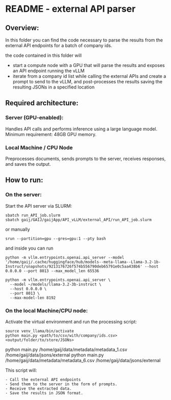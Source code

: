 # README - external API parser 


## Overview:

In this folder you can find the code necessary to parse the results from the external API endpoints for a batch of company ids.

the code contained in this folder will
- start a compute node with a GPU that will parse the results and exposes an API endpoint running the vLLM
- iterate from a company id list while calling the external APIs and create a prompt to send to the vLLM, and post-processes the results saving the resulting JSONs in a specified location

## Required architecture: 

### Server (GPU-enabled):

Handles API calls and performs inference using a large language model.
Minimum requirement: 48GB GPU memory.

### Local Machine / CPU Node

Preprocesses documents, sends prompts to the server, receives responses, and saves the output.

## How to run: 

### On the server: 

Start the API server via SLURM:
```
sbatch run_API_job.slurm
sbatch gaij/GAIJ/gaijApp/API_vLLM/external_API/run_API_job.slurm
```

or manually
```
srun --partition=gpu --gres=gpu:1 --pty bash
```
and inside you can run 
```
python -m vllm.entrypoints.openai.api_server --model '/home/gaij/.cache/huggingface/hub/models--meta-llama--Llama-3.2-1b-Instruct/snapshots/9213176726f574b556790deb65791e0c5aa438b6' --host 0.0.0.0 --port 8013 --max_model_len 65536

python -m vllm.entrypoints.openai.api_server \
  --model ~/models/llama-3.2-3b-instruct \
  --host 0.0.0.0 \
  --port 8013 \
  --max-model-len 8192

```

### On the local Machine/CPU node:

Activate the virtual environment and run the processing script:

```
source venv_llama/bin/activate
python main.py <path/to/csv/with/company/ids.csv> <output/folder/to/store/JSONs>
```

python main.py /home/gaij/data/metadata/metadata_1.csv /home/gaij/data/jsons/external
python main.py /home/gaij/data/metadata/metadata_6.csv /home/gaij/data/jsons/external


This script will:

	- Call the external API endpoints
	- Send them to the server in the form of prompts.
	- Receive the extracted data.
	- Save the results in JSON format.

